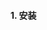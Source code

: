<!--
 * @Author: Heyafeng
 * @Date: 2022-08-14 18:30:17
 * @LastEditors: Heyafeng
 * @LastEditTime: 2022-08-14 19:04:23
 * @Description: webpack 的基本使用
-->

#### 1. 安装
